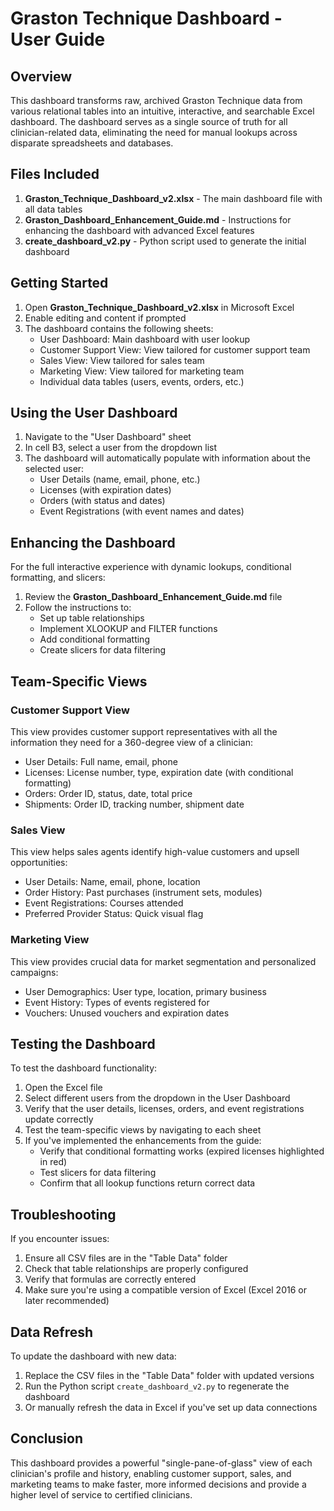 # Graston Technique Dashboard - User Guide

## Overview

This dashboard transforms raw, archived Graston Technique data from various relational tables into an intuitive, interactive, and searchable Excel dashboard. The dashboard serves as a single source of truth for all clinician-related data, eliminating the need for manual lookups across disparate spreadsheets and databases.

## Files Included

1. **Graston_Technique_Dashboard_v2.xlsx** - The main dashboard file with all data tables
2. **Graston_Dashboard_Enhancement_Guide.md** - Instructions for enhancing the dashboard with advanced Excel features
3. **create_dashboard_v2.py** - Python script used to generate the initial dashboard

## Getting Started

1. Open **Graston_Technique_Dashboard_v2.xlsx** in Microsoft Excel
2. Enable editing and content if prompted
3. The dashboard contains the following sheets:
   - User Dashboard: Main dashboard with user lookup
   - Customer Support View: View tailored for customer support team
   - Sales View: View tailored for sales team
   - Marketing View: View tailored for marketing team
   - Individual data tables (users, events, orders, etc.)

## Using the User Dashboard

1. Navigate to the "User Dashboard" sheet
2. In cell B3, select a user from the dropdown list
3. The dashboard will automatically populate with information about the selected user:
   - User Details (name, email, phone, etc.)
   - Licenses (with expiration dates)
   - Orders (with status and dates)
   - Event Registrations (with event names and dates)

## Enhancing the Dashboard

For the full interactive experience with dynamic lookups, conditional formatting, and slicers:

1. Review the **Graston_Dashboard_Enhancement_Guide.md** file
2. Follow the instructions to:
   - Set up table relationships
   - Implement XLOOKUP and FILTER functions
   - Add conditional formatting
   - Create slicers for data filtering

## Team-Specific Views

### Customer Support View

This view provides customer support representatives with all the information they need for a 360-degree view of a clinician:

- User Details: Full name, email, phone
- Licenses: License number, type, expiration date (with conditional formatting)
- Orders: Order ID, status, date, total price
- Shipments: Order ID, tracking number, shipment date

### Sales View

This view helps sales agents identify high-value customers and upsell opportunities:

- User Details: Name, email, phone, location
- Order History: Past purchases (instrument sets, modules)
- Event Registrations: Courses attended
- Preferred Provider Status: Quick visual flag

### Marketing View

This view provides crucial data for market segmentation and personalized campaigns:

- User Demographics: User type, location, primary business
- Event History: Types of events registered for
- Vouchers: Unused vouchers and expiration dates

## Testing the Dashboard

To test the dashboard functionality:

1. Open the Excel file
2. Select different users from the dropdown in the User Dashboard
3. Verify that the user details, licenses, orders, and event registrations update correctly
4. Test the team-specific views by navigating to each sheet
5. If you've implemented the enhancements from the guide:
   - Verify that conditional formatting works (expired licenses highlighted in red)
   - Test slicers for data filtering
   - Confirm that all lookup functions return correct data

## Troubleshooting

If you encounter issues:

1. Ensure all CSV files are in the "Table Data" folder
2. Check that table relationships are properly configured
3. Verify that formulas are correctly entered
4. Make sure you're using a compatible version of Excel (Excel 2016 or later recommended)

## Data Refresh

To update the dashboard with new data:

1. Replace the CSV files in the "Table Data" folder with updated versions
2. Run the Python script `create_dashboard_v2.py` to regenerate the dashboard
3. Or manually refresh the data in Excel if you've set up data connections

## Conclusion

This dashboard provides a powerful "single-pane-of-glass" view of each clinician's profile and history, enabling customer support, sales, and marketing teams to make faster, more informed decisions and provide a higher level of service to certified clinicians.
